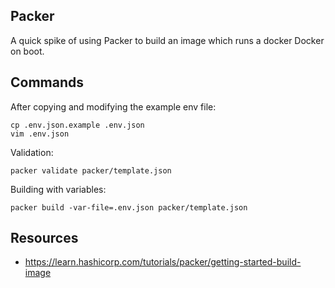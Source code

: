 ## Packer

A quick spike of using Packer to build an image which runs a docker Docker on boot.

## Commands

After copying and modifying the example env file:
```
cp .env.json.example .env.json
vim .env.json
```

Validation:

```
packer validate packer/template.json
```

Building with variables:

```
packer build -var-file=.env.json packer/template.json
```

## Resources

- https://learn.hashicorp.com/tutorials/packer/getting-started-build-image
